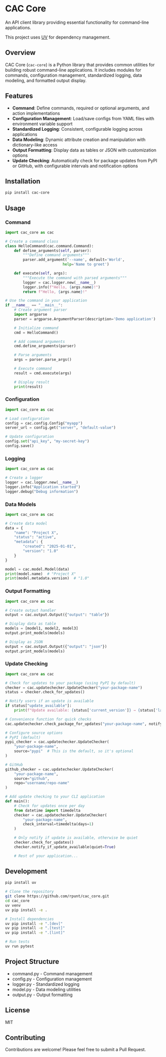 # CAC Core

An API client library providing essential functionality for command-line applications.

This project uses [UV](https://github.com/astral-sh/uv) for dependency management.

## Overview

CAC Core (`cac-core`) is a Python library that provides common utilities for building robust command-line applications. It includes modules for commands, configuration management, standardized logging, data modeling, and formatted output display.

## Features

- **Command**: Define commands, required or optional arguments, and action implementations
- **Configuration Management**: Load/save configs from YAML files with environment variable support
- **Standardized Logging**: Consistent, configurable logging across applications
- **Data Modeling**: Dynamic attribute creation and manipulation with dictionary-like access
- **Output Formatting**: Display data as tables or JSON with customization options
- **Update Checking**: Automatically check for package updates from PyPI or GitHub, with configurable intervals and notification options

## Installation

```bash
pip install cac-core
```

## Usage

### Command

```python
import cac_core as cac

# Create a command class
class HelloCommand(cac.command.Command):
    def define_arguments(self, parser):
        """Define command arguments"""
        parser.add_argument('--name', default='World',
                          help='Name to greet')

    def execute(self, args):
        """Execute the command with parsed arguments"""
        logger = cac.logger.new(__name__)
        logger.info(f"Hello, {args.name}!")
        return f"Hello, {args.name}!"

# Use the command in your application
if __name__ == "__main__":
    # Create argument parser
    import argparse
    parser = argparse.ArgumentParser(description='Demo application')

    # Initialize command
    cmd = HelloCommand()

    # Add command arguments
    cmd.define_arguments(parser)

    # Parse arguments
    args = parser.parse_args()

    # Execute command
    result = cmd.execute(args)

    # Display result
    print(result)
```

### Configuration

```python
import cac_core as cac

# Load configuration
config = cac.config.Config("myapp")
server_url = config.get("server", "default-value")

# Update configuration
config.set("api_key", "my-secret-key")
config.save()
```

### Logging

```python
import cac_core as cac

# Create a logger
logger = cac.logger.new(__name__)
logger.info("Application started")
logger.debug("Debug information")
```

### Data Models

```python
import cac_core as cac

# Create data model
data = {
    "name": "Project X",
    "status": "active",
    "metadata": {
        "created": "2025-01-01",
        "version": "1.0"
    }
}

model = cac.model.Model(data)
print(model.name)  # "Project X"
print(model.metadata.version)  # "1.0"
```

### Output Formatting

```python
import cac_core as cac

# Create output handler
output = cac.output.Output({"output": "table"})

# Display data as table
models = [model1, model2, model3]
output.print_models(models)

# Display as JSON
output = cac.output.Output({"output": "json"})
output.print_models(models)
```

### Update Checking

```python
import cac_core as cac

# Check for updates to your package (using PyPI by default)
checker = cac.updatechecker.UpdateChecker("your-package-name")
status = checker.check_for_updates()

# Notify users if an update is available
if status["update_available"]:
    print(f"Update available: {status['current_version']} → {status['latest_version']}")

# Convenience function for quick checks
cac.updatechecker.check_package_for_updates("your-package-name", notify=True)

# Configure source options
# PyPI (default)
pypi_checker = cac.updatechecker.UpdateChecker(
    "your-package-name",
    source="pypi"  # This is the default, so it's optional
)

# GitHub
github_checker = cac.updatechecker.UpdateChecker(
    "your-package-name",
    source="github",
    repo="username/repo-name"
)

# Add update checking to your CLI application
def main():
    # Check for updates once per day
    from datetime import timedelta
    checker = cac.updatechecker.UpdateChecker(
        "your-package-name",
        check_interval=timedelta(days=1)
    )

    # Only notify if update is available, otherwise be quiet
    checker.check_for_updates()
    checker.notify_if_update_available(quiet=True)

    # Rest of your application...
```

## Development

```bash
pip install uv

# Clone the repository
git clone https://github.com/rpunt/cac_core.git
cd cac_core
uv venv
uv pip install -e .

# Install dependencies
uv pip install -e ".[dev]"
uv pip install -e ".[test]"
uv pip install -e ".[lint]"

# Run tests
uv run pytest
```

## Project Structure

- command.py - Command management
- config.py - Configuration management
- logger.py - Standardized logging
- model.py - Data modeling utilities
- output.py - Output formatting

## License

MIT

## Contributing

Contributions are welcome! Please feel free to submit a Pull Request.
